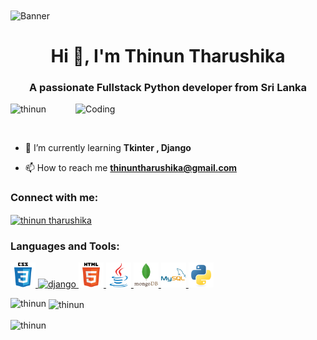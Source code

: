 <img align="center" alt="Banner" width="1400" src="https://media4.giphy.com/media/v1.Y2lkPTc5MGI3NjExY3pja3ZoODhhMnFkNmxwdmU5dGpkNzdwbGs4bHJ1NmU1cjcwdTV3ciZlcD12MV9pbnRlcm5hbF9naWZfYnlfaWQmY3Q9Zw/coxQHKASG60HrHtvkt/giphy.gif">
<h1 align="center">Hi 👋, I'm Thinun Tharushika</h1>
<h3 align="center">A passionate Fullstack Python developer from Sri Lanka</h3>
<img align="right" alt="Coding" width="400" src="https://media4.giphy.com/media/v1.Y2lkPTc5MGI3NjExMGxoYWRjcXN5bXVobTVyZ2dmM3Rkcm15aTdvbTV3dWczanVudTRsaCZlcD12MV9pbnRlcm5hbF9naWZfYnlfaWQmY3Q9cw/Q2T7BXRiDFPJcPoA7Z/giphy.gif">

<p align="left"> <img src="https://komarev.com/ghpvc/?username=thinun&label=Profile%20views&color=0e75b6&style=flat" alt="thinun" /> </p>

<p align="left"> <a href="https://twitter.com/" target="blank"><img src="https://img.shields.io/twitter/follow/?logo=twitter&style=for-the-badge" alt="" /></a> </p>

- 🌱 I’m currently learning **Tkinter , Django**

- 📫 How to reach me **thinuntharushika@gmail.com**

<h3 align="left">Connect with me:</h3>
<p align="left">
<a href="https://linkedin.com/in/thinun tharushika" target="blank"><img align="center" src="https://raw.githubusercontent.com/rahuldkjain/github-profile-readme-generator/master/src/images/icons/Social/linked-in-alt.svg" alt="thinun tharushika" height="30" width="40" /></a>
</p>

<h3 align="left">Languages and Tools:</h3>
<p align="left"> <a href="https://www.w3schools.com/css/" target="_blank" rel="noreferrer"> <img src="https://raw.githubusercontent.com/devicons/devicon/master/icons/css3/css3-original-wordmark.svg" alt="css3" width="40" height="40"/> </a> <a href="https://www.djangoproject.com/" target="_blank" rel="noreferrer"> <img src="https://cdn.worldvectorlogo.com/logos/django.svg" alt="django" width="40" height="40"/> </a> <a href="https://www.w3.org/html/" target="_blank" rel="noreferrer"> <img src="https://raw.githubusercontent.com/devicons/devicon/master/icons/html5/html5-original-wordmark.svg" alt="html5" width="40" height="40"/> </a> <a href="https://www.java.com" target="_blank" rel="noreferrer"> <img src="https://raw.githubusercontent.com/devicons/devicon/master/icons/java/java-original.svg" alt="java" width="40" height="40"/> </a> <a href="https://www.mongodb.com/" target="_blank" rel="noreferrer"> <img src="https://raw.githubusercontent.com/devicons/devicon/master/icons/mongodb/mongodb-original-wordmark.svg" alt="mongodb" width="40" height="40"/> </a> <a href="https://www.mysql.com/" target="_blank" rel="noreferrer"> <img src="https://raw.githubusercontent.com/devicons/devicon/master/icons/mysql/mysql-original-wordmark.svg" alt="mysql" width="40" height="40"/> </a> <a href="https://www.python.org" target="_blank" rel="noreferrer"> <img src="https://raw.githubusercontent.com/devicons/devicon/master/icons/python/python-original.svg" alt="python" width="40" height="40"/> </a> </p>

<p><img align="left" src="https://github-readme-stats.vercel.app/api/top-langs?username=thinun&show_icons=true&locale=en&layout=compact" alt="thinun" /></p>

<p>&nbsp;<img align="center" src="https://github-readme-stats.vercel.app/api?username=thinun&show_icons=true&locale=en" alt="thinun" /></p>

<p><img align="center" src="https://github-readme-streak-stats.herokuapp.com/?user=thinun&" alt="thinun" /></p>

